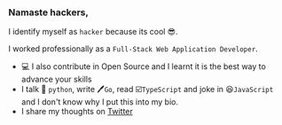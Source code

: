 ### Namaste hackers,

I identify myself as `hacker` because its cool 😎.

I worked professionally as a `Full-Stack Web Application Developer`.

- 💻 I also contribute in Open Source and I learnt it is the best way to advance your skills
- I talk 🐍 `python`, write 🖊️`Go`, read ☑️`TypeScript` and joke in 😆`JavaScript` and I don't know why I put this into my bio.
- I share my thoughts on [Twitter](https://twitter.com/rajritu001)

